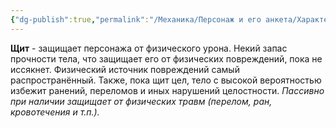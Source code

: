```yaml
---
{"dg-publish":true,"permalink":"/Механика/Персонаж и его анкета/Характеристики/Подробнее/Щит/","noteIcon":"","created":"2025-07-12T09:55:55.518+03:00","updated":"2025-07-29T00:24:50.755+03:00"}
---
```


**Щит** - защищает персонажа от физического урона. Некий запас прочности тела, что защищает его от физических повреждений, пока не иссякнет. Физический источник повреждений самый распространённый. Также, пока щит цел, тело с высокой вероятностью избежит ранений, переломов и иных нарушений целостности.
*Пассивно при наличии защищает от физических травм (перелом, ран, кровотечения и т.п.).*